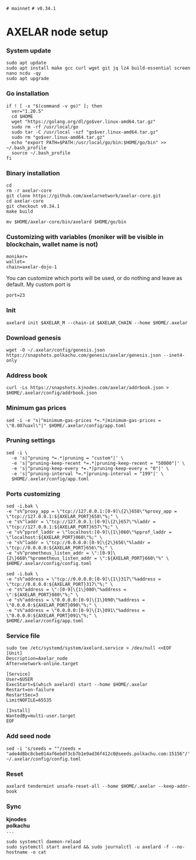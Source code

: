 `# mainnet` `# v0.34.1`


# AXELAR node setup



### System update
```
sudo apt update
sudo apt install make gcc curl wget git jq lz4 build-essential screen nano ncdu -qy
sudo apt upgrade
```

### Go installation
```
if ! [ -x "$(command -v go)" ]; then
  ver="1.20.5"
  cd $HOME
  wget "https://golang.org/dl/go$ver.linux-amd64.tar.gz"
  sudo rm -rf /usr/local/go
  sudo tar -C /usr/local -xzf "go$ver.linux-amd64.tar.gz"
  sudo rm "go$ver.linux-amd64.tar.gz"
  echo "export PATH=$PATH:/usr/local/go/bin:$HOME/go/bin" >> ~/.bash_profile
  source ~/.bash_profile
fi
```

### Binary installation
```
cd
rm -r axelar-core
git clone https://github.com/axelarnetwork/axelar-core.git
cd axelar-core
git checkout v0.34.1
make build
```
```
mv $HOME/axelar-core/bin/axelard $HOME/go/bin
```

### Customizing with variables (moniker will be visible in blockchain, wallet name is not)
```
moniker=
wallet=
chain=axelar-dojo-1
```

You can customize which ports will be used, or do nothing and leave as default.
My custom port is
```
port=23
```

### Init
```
axelard init $AXELAR_M --chain-id $AXELAR_CHAIN --home $HOME/.axelar
```

### Download genesis
```
wget -O ~/.axelar/config/genesis.json https://snapshots.polkachu.com/genesis/axelar/genesis.json --inet4-only
```

### Address book
```
curl -Ls https://snapshots.kjnodes.com/axelar/addrbook.json > $HOME/.axelar/config/addrbook.json
```

<!-- ####################################### config
### App config
```
axelard config chain-id $AXELAR_CHAIN --home $HOME/.axelar
axelard config node tcp://localhost:${AXELAR_PORT}657 --home $HOME/.axelar
axelard config keyring-backend file --home $HOME/.axelar
```
####################################### config -->

### Minimum gas prices
```
sed -i -e "s|^minimum-gas-prices *=.*|minimum-gas-prices = \"0.007uaxl\"|" $HOME/.axelar/config/app.toml
```

### Pruning settings
```
sed -i \
  -e 's|^pruning *=.*|pruning = "custom"|' \
  -e 's|^pruning-keep-recent *=.*|pruning-keep-recent = "50000"|' \
  -e 's|^pruning-keep-every *=.*|pruning-keep-every = "0"|' \
  -e 's|^pruning-interval *=.*|pruning-interval = "199"|' \
  $HOME/.axelar/config/app.toml
```

### Ports customizing
```
sed -i.bak \
-e "s%^proxy_app = \"tcp://127.0.0.1:[0-9]\{2\}658\"%proxy_app = \"tcp://127.0.0.1:${AXELAR_PORT}658\"%;" \
-e "s%^laddr = \"tcp://127.0.0.1:[0-9]\{2\}657\"%laddr = \"tcp://127.0.0.1:${AXELAR_PORT}657\"%;" \
-e "s%^pprof_laddr = \"localhost:[0-9]\{1\}060\"%pprof_laddr = \"localhost:${AXELAR_PORT}060\"%;" \
-e "s%^laddr = \"tcp://0.0.0.0:[0-9]\{2\}656\"%laddr = \"tcp://0.0.0.0:${AXELAR_PORT}656\"%;" \
-e "s%^prometheus_listen_addr = \":[0-9]\{2\}660\"%prometheus_listen_addr = \":${AXELAR_PORT}660\"%" \
$HOME/.axelar/config/config.toml

sed -i.bak \
-e "s%^address = \"tcp://0.0.0.0:[0-9]\{1\}317\"%address = \"tcp://0.0.0.0:${AXELAR_PORT}317\"%;" \
-e "s%^address = \":[0-9]\{1\}080\"%address = \":${AXELAR_PORT}080\"%;" \
-e "s%^address = \"0.0.0.0:[0-9]\{1\}090\"%address = \"0.0.0.0:${AXELAR_PORT}090\"%;" \
-e "s%^address = \"0.0.0.0:[0-9]\{1\}091\"%address = \"0.0.0.0:${AXELAR_PORT}091\"%;" \
$HOME/.axelar/config/app.toml
```

### Service file
```
sudo tee /etc/systemd/system/axelard.service > /dev/null <<EOF
[Unit]
Description=Axelar_node
After=network-online.target

[Service]
User=$USER
ExecStart=$(which axelard) start --home $HOME/.axelar
Restart=on-failure
RestartSec=3
LimitNOFILE=65535

[Install]
WantedBy=multi-user.target
EOF
```

### Add seed node
```
sed -i 's/seeds = ""/seeds = "ade4d8bc8cbe014af6ebdf3cb7b1e9ad36f412c0@seeds.polkachu.com:15156"/' ~/.axelar/config/config.toml
```

### Reset
```
axelard tendermint unsafe-reset-all --home $HOME/.axelar --keep-addr-book
```

### Sync
**kjnodes**    
**polkachu**    
`...`    
```
sudo systemctl daemon-reload
sudo systemctl start axelard && sudo journalctl -u axelard -f --no-hostname -o cat
```

